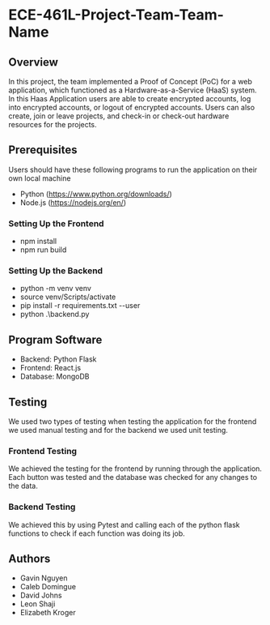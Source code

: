 # ECE-461L-Project-Team-Team-Name
## Overview
In this project, the team implemented a Proof of Concept (PoC) for a web application, which functioned as a Hardware-as-a-Service (HaaS) system. In this Haas Application users are able to create encrypted accounts, log into encrypted accounts, or logout of encrypted accounts. Users can also create, join or leave projects, and check-in or check-out hardware resources for the projects.

## Prerequisites
Users should have these following programs to run the application on their own local machine
- Python (https://www.python.org/downloads/)
- Node.js (https://nodejs.org/en/)

### Setting Up the Frontend
- npm install
- npm run build

### Setting Up the Backend
- python -m venv venv 
- source venv/Scripts/activate
- pip install -r requirements.txt --user
- python .\backend.py

## Program Software
- Backend: Python Flask
- Frontend: React.js
- Database: MongoDB

## Testing
We used two types of testing when testing the application for the frontend we used manual testing and for the backend we used unit testing.

### Frontend Testing
We achieved the testing for the frontend by running through the application. Each button was tested and the database was checked for any changes to the data.

### Backend Testing
We achieved this by using Pytest and calling each of the python flask functions to check if each function was doing its job.

## Authors
- Gavin Nguyen
- Caleb Domingue
- David Johns
- Leon Shaji
- Elizabeth Kroger
